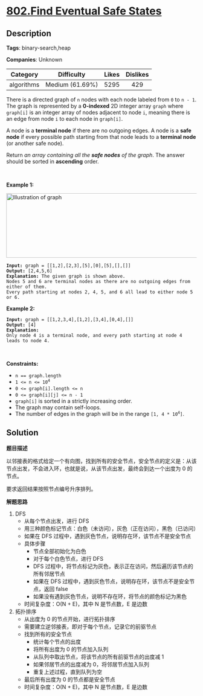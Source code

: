 # [802.Find Eventual Safe States](https://leetcode.com/problems/find-eventual-safe-states/description/)

## Description

**Tags**: binary-search,heap

**Companies**: Unknown

|  Category  |   Difficulty    | Likes | Dislikes |
| :--------: | :-------------: | :---: | :------: |
| algorithms | Medium (61.69%) | 5295  |   429    |

<p>There is a directed graph of <code>n</code> nodes with each node labeled from <code>0</code> to <code>n - 1</code>. The graph is represented by a <strong>0-indexed</strong> 2D integer array <code>graph</code> where <code>graph[i]</code> is an integer array of nodes adjacent to node <code>i</code>, meaning there is an edge from node <code>i</code> to each node in <code>graph[i]</code>.</p>
<p>A node is a <strong>terminal node</strong> if there are no outgoing edges. A node is a <strong>safe node</strong> if every possible path starting from that node leads to a <strong>terminal node</strong> (or another safe node).</p>
<p>Return <em>an array containing all the <strong>safe nodes</strong> of the graph</em>. The answer should be sorted in <strong>ascending</strong> order.</p>
<p>&nbsp;</p>
<p><strong class="example">Example 1:</strong></p>
<img alt="Illustration of graph" src="https://s3-lc-upload.s3.amazonaws.com/uploads/2018/03/17/picture1.png" style="height: 171px; width: 600px;" />
<pre><code><strong>Input:</strong> graph = [[1,2],[2,3],[5],[0],[5],[],[]]
<strong>Output:</strong> [2,4,5,6]
<strong>Explanation:</strong> The given graph is shown above.
Nodes 5 and 6 are terminal nodes as there are no outgoing edges from either of them.
Every path starting at nodes 2, 4, 5, and 6 all lead to either node 5 or 6.</code></pre>
<p><strong class="example">Example 2:</strong></p>
<pre><code><strong>Input:</strong> graph = [[1,2,3,4],[1,2],[3,4],[0,4],[]]
<strong>Output:</strong> [4]
<strong>Explanation:</strong>
Only node 4 is a terminal node, and every path starting at node 4 leads to node 4.</code></pre>
<p>&nbsp;</p>
<p><strong>Constraints:</strong></p>
<ul>
  <li><code>n == graph.length</code></li>
  <li><code>1 &lt;= n &lt;= 10<sup>4</sup></code></li>
  <li><code>0 &lt;= graph[i].length &lt;= n</code></li>
  <li><code>0 &lt;= graph[i][j] &lt;= n - 1</code></li>
  <li><code>graph[i]</code> is sorted in a strictly increasing order.</li>
  <li>The graph may contain self-loops.</li>
  <li>The number of edges in the graph will be in the range <code>[1, 4 * 10<sup>4</sup>]</code>.</li>
</ul>

## Solution

**题目描述**

以邻接表的格式给定一个有向图，找到所有的安全节点，安全节点的定义是：从该节点出发，不会进入环，也就是说，从该节点出发，最终会到达一个出度为 0 的节点。

要求返回结果按照节点编号升序排列。

**解题思路**

1. DFS
   - 从每个节点出发，进行 DFS
   - 用三种颜色标记节点：白色（未访问），灰色（正在访问），黑色（已访问）
   - 如果在 DFS 过程中，遇到灰色节点，说明存在环，该节点不是安全节点
   - 具体步骤
     - 节点全部初始化为白色
     - 对于每个白色节点，进行 DFS
     - DFS 过程中，将节点标记为灰色，表示正在访问，然后遍历该节点的所有邻居节点
     - 如果在 DFS 过程中，遇到灰色节点，说明存在环，该节点不是安全节点，返回 false
     - 如果没有遇到灰色节点，说明不存在环，将节点的颜色标记为黑色
   - 时间复杂度：O(N + E)，其中 N 是节点数，E 是边数
2. 拓扑排序
   - 从出度为 0 的节点开始，进行拓扑排序
   - 需要建立逆邻接表，即对于每个节点，记录它的前驱节点
   - 找到所有的安全节点
     - 统计每个节点的出度
     - 将所有出度为 0 的节点加入队列
     - 从队列中取出节点，将该节点的所有前驱节点的出度减 1
     - 如果邻居节点的出度减为 0，将邻居节点加入队列
     - 重复上述过程，直到队列为空
   - 最后所有出度为 0 的节点都是安全节点
   - 时间复杂度：O(N + E)，其中 N 是节点数，E 是边数
